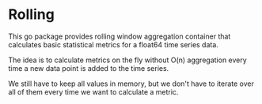 # Rolling

This go package provides rolling window aggregation container that calculates basic statistical metrics for a float64 time series data.

The idea is to calculate metrics on the fly without O(n) aggregation every time a new data point is added to the time series.

We still have to keep all values in memory, but we don't have to iterate over all of them every time we want to calculate a metric.
